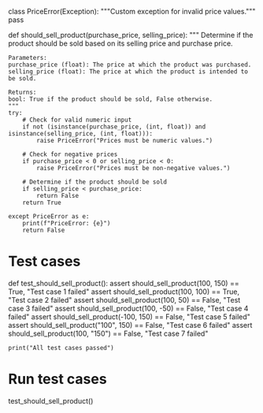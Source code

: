 class PriceError(Exception):
    """Custom exception for invalid price values."""
    pass

def should_sell_product(purchase_price, selling_price):
    """
    Determine if the product should be sold based on its selling price and purchase price.

    Parameters:
    purchase_price (float): The price at which the product was purchased.
    selling_price (float): The price at which the product is intended to be sold.

    Returns:
    bool: True if the product should be sold, False otherwise.
    """
    try:
        # Check for valid numeric input
        if not (isinstance(purchase_price, (int, float)) and isinstance(selling_price, (int, float))):
            raise PriceError("Prices must be numeric values.")
        
        # Check for negative prices
        if purchase_price < 0 or selling_price < 0:
            raise PriceError("Prices must be non-negative values.")
        
        # Determine if the product should be sold
        if selling_price < purchase_price:
            return False
        return True
    
    except PriceError as e:
        print(f"PriceError: {e}")
        return False

# Test cases
def test_should_sell_product():
    assert should_sell_product(100, 150) == True, "Test case 1 failed"
    assert should_sell_product(100, 100) == True, "Test case 2 failed"
    assert should_sell_product(100, 50) == False, "Test case 3 failed"
    assert should_sell_product(100, -50) == False, "Test case 4 failed"
    assert should_sell_product(-100, 150) == False, "Test case 5 failed"
    assert should_sell_product("100", 150) == False, "Test case 6 failed"
    assert should_sell_product(100, "150") == False, "Test case 7 failed"
    
    print("All test cases passed")

# Run test cases
test_should_sell_product()
